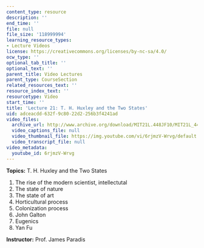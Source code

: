 ```yaml
---
content_type: resource
description: ''
end_time: ''
file: null
file_size: '118999994'
learning_resource_types:
- Lecture Videos
license: https://creativecommons.org/licenses/by-nc-sa/4.0/
ocw_type: ''
optional_tab_title: ''
optional_text: ''
parent_title: Video Lectures
parent_type: CourseSection
related_resources_text: ''
resource_index_text: ''
resourcetype: Video
start_time: ''
title: 'Lecture 21: T. H. Huxley and the Two States'
uid: adceacdd-632f-9c80-22d2-256b3f4241ad
video_files:
  archive_url: http://www.archive.org/download/MIT21L.448JF10/MIT21L_448JF10_lec21_300k.mp4
  video_captions_file: null
  video_thumbnail_file: https://img.youtube.com/vi/6rjmzV-Wrvg/default.jpg
  video_transcript_file: null
video_metadata:
  youtube_id: 6rjmzV-Wrvg
---
```


**Topics:** T. H. Huxley and the Two States

1.  The rise of the modern scientist, intellectutal
2.  The state of nature
3.  The state of art
4.  Horticultural process
5.  Colonization process
6.  John Galton
7.  Eugenics
8.  Yan Fu

**Instructor:** Prof. James Paradis

